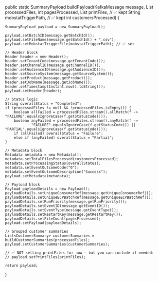 public static SummaryPayload buildPayload(KafkaMessage message,
                                          List<SummaryProcessedFile> processedFiles,
                                          int pagesProcessed,
                                          List<PrintFile> printFiles, // ✅ kept
                                          String mobstatTriggerPath,  // ✅ kept
                                          int customersProcessed) {

    SummaryPayload payload = new SummaryPayload();

    payload.setBatchID(message.getBatchId());
    payload.setFileName(message.getBatchId() + ".csv");
    payload.setMobstatTriggerFile(mobstatTriggerPath); // ✅ set

    // Header block
    Header header = new Header();
    header.setTenantCode(message.getTenantCode());
    header.setChannelID(message.getChannelID());
    header.setAudienceID(message.getAudienceID());
    header.setSourceSystem(message.getSourceSystem());
    header.setProduct(message.getProduct());
    header.setJobName(message.getJobName());
    header.setTimestamp(Instant.now().toString());
    payload.setHeader(header);

    // Status logic
    String overallStatus = "Completed";
    if (processedFiles != null && !processedFiles.isEmpty()) {
        boolean allFailed = processedFiles.stream().allMatch(f -> "FAILURE".equalsIgnoreCase(f.getStatusCode()));
        boolean anyFailed = processedFiles.stream().anyMatch(f ->
                "FAILURE".equalsIgnoreCase(f.getStatusCode()) || "PARTIAL".equalsIgnoreCase(f.getStatusCode()));
        if (allFailed) overallStatus = "Failure";
        else if (anyFailed) overallStatus = "Partial";
    }

    // Metadata block
    Metadata metadata = new Metadata();
    metadata.setTotalFilesProcessed(customersProcessed);
    metadata.setProcessingStatus(overallStatus);
    metadata.setEventOutcomeCode("0");
    metadata.setEventOutcomeDescription("Success");
    payload.setMetadata(metadata);

    // Payload block
    Payload payloadDetails = new Payload();
    payloadDetails.setUniqueConsumerRef(message.getUniqueConsumerRef());
    payloadDetails.setUniqueECPBatchRef(message.getUniqueECPBatchRef());
    payloadDetails.setRunPriority(message.getRunPriority());
    payloadDetails.setEventID(message.getEventID());
    payloadDetails.setEventType(message.getEventType());
    payloadDetails.setRestartKey(message.getRestartKey());
    payloadDetails.setFileCount(pagesProcessed);
    payload.setPayload(payloadDetails);

    // Grouped customer summaries
    List<CustomerSummary> customerSummaries = buildCustomerSummaries(processedFiles);
    payload.setCustomerSummaries(customerSummaries);

    // ✅ NOT setting printFiles for now — but you can include if needed:
    // payload.setPrintFiles(printFiles);

    return payload;
}
